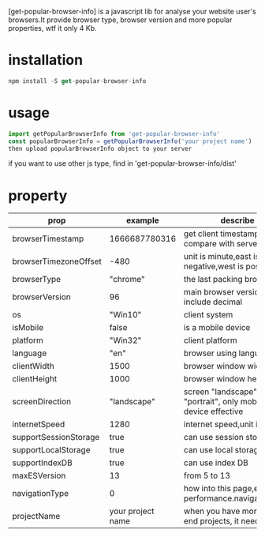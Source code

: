 [get-popular-browser-info] is a javascript lib for analyse your website user's browsers.It provide browser type, browser version and more popular properties, wtf it only 4 Kb.

# installation
```js
npm install -S get-popular-browser-info
```

# usage
```js
import getPopularBrowserInfo from 'get-popular-browser-info'
const popularBrowserInfo = getPopularBrowserInfo('your project name')
then upload popularBrowserInfo object to your server
```
if you want to use other js type, find in 'get-popular-browser-info/dist'

# property

| prop | example           | describe                                                       |
|------|-------------------|----------------------------------------------------------------|
|browserTimestamp      | 1666687780316     | get client timestamp for compare with server                  |
|browserTimezoneOffset      | -480              | unit is minute,east is negative,west is positive               |
|browserType      | "chrome"          | the last packing browser                                       |
|browserVersion      | 96                | main browser version, not include decimal                      |
|os      | "Win10"           | client system                                                  |
|isMobile      | false             | is a mobile device                                             |
|platform      | "Win32"           | client platform                                                |
|language      | "en"              | browser using language                                         |
|clientWidth      | 1500              | browser window width                                           |
|clientHeight      | 1000              | browser window height                                          |
|screenDirection      | "landscape"       | screen "landscape" or "portrait", only mobile device effective |
|internetSpeed      | 1280              | internet speed,unit is Kb                                      |
|supportSessionStorage      | true              | can use session storage                                        |
|supportLocalStorage      | true              | can use local storage                                          |
|supportIndexDB      | true              | can use index DB                                               |
|maxESVersion      | 13                | from 5 to 13                                                   |
|navigationType      | 0                 | how into this page,equal performance.navigation.type                                      |
|projectName      | your project name | when you have more front end projects, it need                 |

